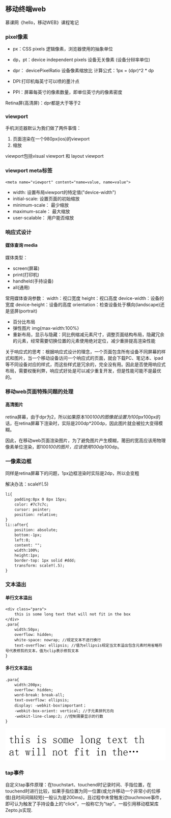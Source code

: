 ## 移动终端web
慕课网《hello，移动WEB》课程笔记

### pixel像素
* px：CSS pixels 逻辑像素，浏览器使用的抽象单位
* dp，pt：device independent pixels 设备无关像素 (设备分辩率单位)
* dpr： devicePixelRatio 设备像素缩放比
计算公式：1px = (dpr)^2 * dp

* DPI:打印机每英寸可以喷的墨汁点
* PPI：屏幕每英寸的像素数量，即单位英寸内的像素密度

Retina屏(高清屏)：dpr都是大于等于2

### viewport
手机浏览器默认为我们做了两件事情：
1. 页面渲染在一个980px(ios)的viewport
2. 缩放

viewport包括visual viewport 和 layout viewport

### viewport meta标签
```
<meta name="viewport" content="name=value, name=value">
```
* width: 设置布局viewport的特定值("device-width")
* initial-scale: 设置页面的初始缩放
* minimum-scale： 最少缩放
* maximum-scale： 最大缩放
* user-scalable： 用户能否缩放

### 响应式设计
#### 媒体查询 media
媒体类型：
* screen(屏幕)
* print(打印机)
* handheld(手持设备)
* all(通用)

常用媒体查询参数：
width：视口宽度
height：视口高度
device-width：设备的宽度
device-height：设备的高度
orientation：检查设备处于横向(landscape)还是竖屏(portrait)

* 百分比布局
* 弹性图片 img{max-width:100%}
* 重新布局，显示与隐藏：同比例缩减元素尺寸，调整页面结构布局，隐藏冗余的元素，经常需要切换位置的元素使用绝对定位，减少重排提高渲染性能

关于响应式的思考：根据响应式设计的理念，一个页面包含所有设备不同屏幕的样式和图片，当一个移动设备访问一个响应式的页面，就会下载PC、笔记本、ipad等不同设备对应的样式，而这些样式是冗余的，完全没有用。因此是否使用响应式布局，需要权衡利弊，响应式好处是可以减少重复开发，但是性能可能不是最优的。

### 移动web页面特殊问题的处理
#### 高清图片
retina屏幕，由于dpr为2，所以如果原本100*100的图像就设置为100px*100px的话，在retina屏幕下渲染时，实际是200dp*200dp，因此图片就会被拉大变得模糊。

因此，在移动web页面渲染图片，为了避免图片产生模糊，莆田的宽高应该用物理像素单位渲染，即100*100的图片，应该使用100dp*100dp。

### 一像素边框
同样是retina屏幕下的问题，1px边框渲染时实际是2dp，所以会变粗

解决办法：scaleY(.5)
```
li{
    padding:8px 0 8px 15px;
    color: #7c7c7c;
    cursor: pointer;
    position: relative;
}
li::after{
    position: absolute;
    bottom:-1px;
    left:0;
    content: "";
    width:100%;
    height:1px;
    border-top: 1px solid #ddd;
    transform: scaleY(.5);
}
```

### 文本溢出
#### 单行文本溢出
```
<div class="para">
    this is some long text that will not fit in the box
</div>
.para{
    width:50px;
    overflow: hidden;
    white-space: nowrap; //规定文本不进行换行
    text-overflow: ellipsis; //值为ellipsis规定当文本溢出包含元素时用省略符号代表修剪的文本，值为clip表示修剪文本
}
```
#### 多行文本溢出
```
.para{
    width:200px;
    overflow: hidden;
    word-break: break-all;
    text-overflow: ellipsis;
    display: -webkit-box!important；
    -webkit-box-orient: vertical; //子元素排列方向
    -webkit-line-clamp:2; //控制需要显示的行数
}
```
![多行文本溢出效果](img/textoverflow.png)

### tap事件
自定义tap事件原理：在touchstart、touchend时记录时间、手指位置，在touchend时进行比较，如果手指位置为同一位置(或允许移动一个非常小的位移值)且时间间隔较短(一般认为是200ms)，且过程中未曾触发过touchmove事件，即可认为触发了手持设备上的“click”，一般称它为“tap”。一般引用移动框架库Zepto.js实现.
